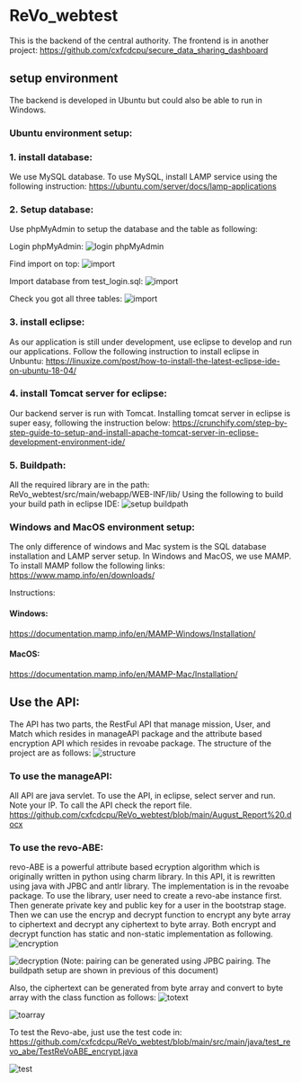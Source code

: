 # ReVo_webtest

This is the backend of the central authority. The frontend is in another project:
https://github.com/cxfcdcpu/secure_data_sharing_dashboard

## setup environment
The backend is developed in Ubuntu but could also be able to run in Windows.

### Ubuntu environment setup:
 ### 1. install database: 
 We use MySQL database. To use MySQL, install LAMP service using the following instruction:
    https://ubuntu.com/server/docs/lamp-applications
    
 ### 2. Setup database:
 Use phpMyAdmin to setup the database and the table as following:
 
 Login phpMyAdmin:
  ![login phpMyAdmin](https://github.com/cxfcdcpu/ReVo_webtest/blob/main/phpMyAdmin.png)
 
 Find import on top:
 ![import](https://github.com/cxfcdcpu/ReVo_webtest/blob/main/phpMyAdmin_2.png)
 
 Import database from test_login.sql:
 ![import](https://github.com/cxfcdcpu/ReVo_webtest/blob/main/phpMyAdmin_3.png)
 
 Check you got all three tables:
 ![import](https://github.com/cxfcdcpu/ReVo_webtest/blob/main/phpMyAdmin_4.png)
 
    
 ### 3. install eclipse:
 As our application is still under development, use eclipse to develop and run our applications. Follow the following instruction to install eclipse in Unbuntu:
    https://linuxize.com/post/how-to-install-the-latest-eclipse-ide-on-ubuntu-18-04/
    
 ### 4. install Tomcat server for eclipse:
 Our backend server is run with Tomcat. Installing tomcat server in eclipse is super easy, following the instruction below:
    https://crunchify.com/step-by-step-guide-to-setup-and-install-apache-tomcat-server-in-eclipse-development-environment-ide/
    
 ### 5. Buildpath:
 All the required library are in the path: 
    ReVo_webtest/src/main/webapp/WEB-INF/lib/
 Using the following to build your build path in eclipse IDE:
 ![setup buildpath](https://github.com/cxfcdcpu/ReVo_webtest/blob/main/buildPath.png)
 
 
### Windows and MacOS environment setup:
The only difference of windows and Mac system is the SQL database installation and LAMP server setup. In Windows and MacOS, we use MAMP. To install MAMP follow the following links:
https://www.mamp.info/en/downloads/

Instructions:
#### Windows:
https://documentation.mamp.info/en/MAMP-Windows/Installation/

#### MacOS:
https://documentation.mamp.info/en/MAMP-Mac/Installation/


 
## Use the API:
The API has two parts, the RestFul API that manage mission, User, and Match which resides in manageAPI package and the attribute based encryption API which resides in revoabe package. The structure of the project are as follows:
![structure](https://github.com/cxfcdcpu/ReVo_webtest/blob/main/structure.png)

### To use the manageAPI:
All API are java servlet. To use the API, in eclipse, select server and run. Note your IP. To call the API check the report file. 
https://github.com/cxfcdcpu/ReVo_webtest/blob/main/August_Report%20.docx

### To use the revo-ABE:
revo-ABE is a powerful attribute based ecryption algorithm which is originally written in python using charm library. In this API, it is rewritten using java with JPBC and antlr library. The implementation is in the revoabe package. To use the library, user need to create a revo-abe instance first. Then generate private key and public key for a user in the bootstrap stage. Then we can use the encryp and decrypt function to encrypt any byte array to ciphertext and decrypt any ciphertext to byte array. Both encrypt and decrypt function has static and non-static implementation as following. 
![encryption](https://github.com/cxfcdcpu/ReVo_webtest/blob/main/encrypt.png)

![decryption](https://github.com/cxfcdcpu/ReVo_webtest/blob/main/decrypt.png)
(Note: pairing can be generated using JPBC pairing. The buildpath setup are shown in previous of this document)

Also, the ciphertext can be generated from byte array and convert to byte array with the class function as follows:
![totext](https://github.com/cxfcdcpu/ReVo_webtest/blob/main/toCipherText.png)

![toarray](https://github.com/cxfcdcpu/ReVo_webtest/blob/main/toByteArray.png)

To test the Revo-abe, just use the test code in:
https://github.com/cxfcdcpu/ReVo_webtest/blob/main/src/main/java/test_revo_abe/TestReVoABE_encrypt.java

![test](https://github.com/cxfcdcpu/ReVo_webtest/blob/main/testEncrypt.png)




 
 
